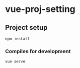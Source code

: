 # vue-proj-setting

## Project setup
```
npm install
```

### Compiles for development
```
vue serve
```